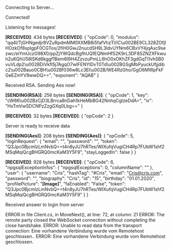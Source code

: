 Connecting to Server...

Connected!

Listening for messages!

**[RECEIVED]**: 434 bytes
**[RECEIVED]**: {
  "opCode": 0,
  "modulus": "qq4l/TjGHNgedjr8VZuRpdmMM0XXMB8i5fafVhzTl/IC\u002BE9CL328ZOfjIHOzkOf8spIgpF0CGTos/2fiH0GwJ2nucdSH9L3ldvUYNm6CBxVY4jqAxc9sezwc/eiYmUczG98X0/ppZjYWQdcBgfhUQfEQNmHfS2K9rL3DF8SZNZXFkwuh2uKQhU58lSKd6kggf1Bem6I9H4ZzvzuPmLL6hO0xOKhZF3gdGqTl1vhSB0vuVLdp2\u002BDiVkfl5j7AgqO7wIFENYlDvT0Td\u002BGSgMbPyuckUfjjdibc2\u002Bauo0CBH\u002Bf036w8Lc3El\u002B/WE4RzGho/GgO6MWpFkFGeEZmYV9wwDQ==",
  "exponent": "AQAB"
}

Received RSA. Sending Aes now!

**[SENDING(RSA)]**: 256 bytes
**[SENDING(RSA)]**: {
  "opCode": 1,
  "key": "cW66\u002BzCjD3LBrrca8nDah1kHeMbBG42NnhqCglzeDdA=",
  "iv": "HxTmVwSDCNPzZzgGXq0Lbg=="
}

**[RECEIVED]**: 32 bytes
**[RECEIVED]**: {
  "opCode": 2
}

Server is ready to receive data

**[SENDING(Aes)]**: 208 bytes
**[SENDING(Aes)]**: {
  "opCode": 5,
  "loginRequest": {
    "email": "",
    "password": "",
    "token": "Q3Jpc0BjcmlzLmNvbQ==t4n8yJU7hRTes/WIXufqVugiCH4Rp7FUbW1shf2MSqMqiQcgBHGRQ0mcKaM3Y5F9",
    "stayLoggedIn": false
  }
}

**[RECEIVED]**: 928 bytes
**[RECEIVED]**: {
  "opCode": 6,
  "npgsqlExceptionInfos": {
    "npgsqlExceptions": 0,
    "columnName": ""
  },
  "user": {
    "username": "Cris",
    "hashTag": "#Cris",
    "email": "Cris@cris.com",
    "password": "",
    "biography": "Cris",
    "id": "15",
    "birthday": "01.01.2020",
    "profilePicture": "**[Image]**",
    "faEnabled": "False",
    "token": "Q3Jpc0BjcmlzLmNvbQ==t4n8yJU7hRTes/WIXufqVugiCH4Rp7FUbW1shf2MSqMqiQcgBHGRQ0mcKaM3Y5F9"
  }
}

Received answer to login from server

ERROR in file Client.cs, in MoveNext(), at line: 72, at column: 21
ERROR: The remote party closed the WebSocket connection without completing the close handshake.
ERROR: Unable to read data from the transport connection: Eine vorhandene Verbindung wurde vom Remotehost geschlossen..
ERROR: Eine vorhandene Verbindung wurde vom Remotehost geschlossen.

